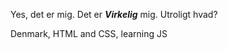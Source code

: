 Yes, det er mig. Det er _**Virkelig**_ mig. Utroligt hvad? 

Denmark, HTML and CSS, learning JS

<!---
Schousboe/Schousboe is a ✨ special ✨ repository because its `README.md` (this file) appears on your GitHub profile.
You can click the Preview link to take a look at your changes.
--->
